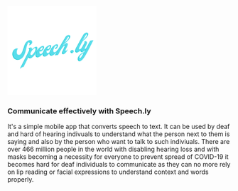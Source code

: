<img src="assets/speechText.png" width="200"/>  

### Communicate effectively with Speech.ly

It's a simple mobile app that converts speech to text. It can be used by deaf and hard of hearing indivuals to understand what the person next to them is saying and also by the person who want to talk to such indiviuals. There are over 466 million people in the world with disabling hearing loss and with masks becoming a necessity for everyone to prevent spread of COVID-19 it becomes hard for deaf individuals to communicate as they can no more rely on lip reading or facial expressions to understand context and words properly.
